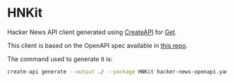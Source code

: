# HNKit
Hacker News API client generated using [CreateAPI](https://github.com/kean/CreateAPI) for [Get](https://github.com/kean/Get).

This client is based on the OpenAPI spec available in [this repo](https://github.com/tngranados/Hacker-News-API).

The command used to generate it is:
```sh
create-api generate --output ./ --package HNKit hacker-news-openapi.yaml
```
